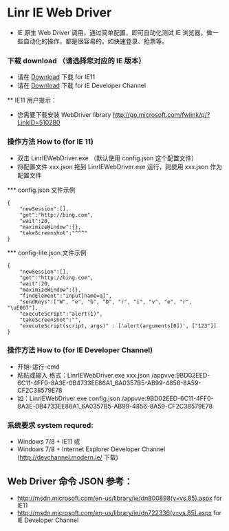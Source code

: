 # Linr IE Web Driver

* IE 原生 Web Driver 调用，通过简单配置，即可自动化测试 IE 浏览器。做一些自动化的操作，都是很容易的。如快速登录、抢票等。

### 下载 download （请选择您对应的 IE 版本）
 
* 请在 [Download](https://github.com/Linrstudio/Linr-IE-Web-Driver/raw/master/download/Linr-IE-Web-Driver-for-IE11-v.1.1.0 'Download') 下载 for IE11
* 请在 [Download](https://github.com/Linrstudio/Linr-IE-Web-Driver/raw/master/download/Linr-IE-Web-Driver-v1.0.zip 'Download') 下载 for IE Developer Channel

** IE11 用户提示：
* 您需要下载安装 WebDriver library http://go.microsoft.com/fwlink/p/?LinkID=510280

### 操作方法 How to (for IE 11)

* 双击 LinrIEWebDriver.exe （默认使用 config.json 这个配置文件）
* 将配置文件 xxx.json 拖到 LinrIEWebDriver.exe 运行，则使用 xxx.json 作为配置文件

*** config.json 文件示例

    {
    	"newSession":[],
    	"get":"http://bing.com",
    	"wait":20,
    	"maximizeWindow":{},
    	"takeScreenshot":"^^^"
    }

*** config-lite.json 文件示例

    {
    	"newSession":[],
    	"get":"http://bing.com",
    	"wait":20,
    	"maximizeWindow":{},
    	"findElement":"input[name=q]",
    	"sendKeys":["W", "e", "b", "D", "r", "i", "v", "e", "r", "\uE007"],
    	"executeScript":"alert(1)",
    	"takeScreenshot":"",
    	"executeScript(script, args)" : ['alert(arguments[0])', ["123"]]
    }


### 操作方法 How to (for IE Developer Channel)

* 开始-运行-cmd
* 粘贴或输入 格式：LinrIEWebDriver.exe xxx.json /appvve:9BD02EED-6C11-4FF0-8A3E-0B4733EE86A1_6A0357B5-AB99-4856-8A59-CF2C38579E78
* 如：LinrIEWebDriver.exe config.json /appvve:9BD02EED-6C11-4FF0-8A3E-0B4733EE86A1_6A0357B5-AB99-4856-8A59-CF2C38579E78

### 系统要求 system requred:

* Windows 7/8 + IE11
或
* Windows 7/8 + Internet Explorer Developer Channel (http://devchannel.modern.ie/ 下载)

## Web Driver 命令 JSON 参考：

* http://msdn.microsoft.com/en-us/library/ie/dn800898(v=vs.85).aspx for IE11
* http://msdn.microsoft.com/en-us/library/ie/dn722336(v=vs.85).aspx for IE Developer Channel